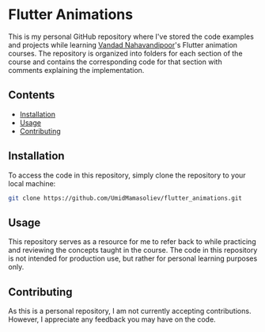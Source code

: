 # Flutter Animations

This is my personal GitHub repository where I've stored the code examples and projects while learning [Vandad Nahavandipoor](https://youtube.com/playlist?list=PL6yRaaP0WPkW3kwAerPeRqGBvJfO8O4S7)'s Flutter animation courses. The repository is organized into folders for each section of the course and contains the corresponding code for that section with comments explaining the implementation.

## Contents

- [Installation](#installation)
- [Usage](#usage)
- [Contributing](#contributing)

## Installation

To access the code in this repository, simply clone the repository to your local machine:

```sh
git clone https://github.com/UmidMamasoliev/flutter_animations.git
```


## Usage

This repository serves as a resource for me to refer back to while practicing and reviewing the concepts taught in the course. The code in this repository is not intended for production use, but rather for personal learning purposes only.

## Contributing

As this is a personal repository, I am not currently accepting contributions. However, I appreciate any feedback you may have on the code.
